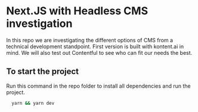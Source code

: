 # Next.JS with Headless CMS investigation

In this repo we are investigating the different options of CMS from a technical development standpoint. First version is built with kontent.ai in mind. We will also test out Contentful to see who can fit our needs the best.

## To start the project
Run this command in the repo folder to install all dependencies and run the project.
```Bash
  yarn && yarn dev
```
